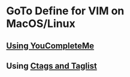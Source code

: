 # GoTo Define for VIM on MacOS/Linux

## [Using YouCompleteMe](https://gist.github.com/SofijaErkin/9318ecb63460400c8b3876cce6c2bf25#goto-defines)

## Using [Ctags and Taglist](https://gist.github.com/SofijaErkin/f9c5a930ba4bd7bae2d63dcf988f6f0e)
